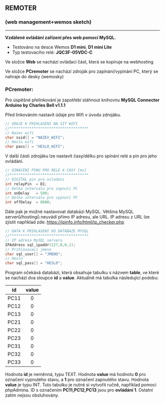 ## REMOTER 
### (web management+wemos sketch)
-------

**Vzdálené ovládání zařízení přes web pomocí MySQL.**

- Testováno na desce Wemos **D1 mini**, **D1 mini Lite**
- Typ testovacího relé: **JQC3F-05VDC-C**


Ve složce **Web** se nachází ovládací část, která se kopíruje na webhosting

Ve složce **PCremoter** se nachází zdroják pro zapínání/vypínání PC, který se nahraje do desky (wemosky)



### PCremoter:

Pro úspěšné přelinkování je zapotřebí stáhnout knihovnu **MySQL Connector Arduino by Charles Bell v1.1.1**

Před linkováním nastavit údaje pro Wifi v úvodu zdrojáku.

```C++
// UDAJE K PRIHLASENI NA SIT WIFI
//************************************
// Nazev wifi
char ssid[] = "NAZEV_WIFI";
// Heslo wifi
char pass[] = "HESLO_WIFI";
```

V další části zdrojáku lze nastavit časy/délku pro spínání relé a pin pro jeho ovládání.

```C++
// OZNACENI PINU PRO RELE A CASY [ms]
//************************************
// DIGITAL pin pro ovladani
int relayPin  = D1;
// Delka intervalu pro zapnuti PC
int onDelay   = 500;
// Delka intervalu pro vypnuti PC
int offDelay  = 8000;
```

Dále pak je možné nastavovat databázi MySQL. Většina MySQL serverů/hostingů neuvádí přímo IP adresu, ale URL. IP adresu z URL lze zjistit například zde: https://ipinfo.info/html/ip_checker.php

```C++
// DATA K PRIHLASENI DO DATABAZE MYSQL
//************************************
// IP adresa MySQL serveru
IPAddress sql_ipaddr(127,0,0,1);
// Prihlasovaci jmeno
char sql_user[] = "JMENO";
// Heslo
char sql_pass[] = "HESLO";
```

Program očekává databázi, která obsahuje tabulku s názvem **table**, ve které se nachází dva sloupce **id** a **value**. Aktuálně má tabulka následující podobu:

|   id   |  value  |
| :---:  |  :---:  |
| PC11   |    0    |
| PC12   |    0    |
| PC13   |    0    |
| PC21   |    0    |
| PC22   |    0    |
| PC23   |    0    |
| PC31   |    0    |
| PC32   |    0    |
| PC33   |    0    |

Hodnota **id** je neměnná, typu TEXT. Hodnota **value** má hodnotu **0** pro označení vypnutého stavu, a **1** pro označení zapnutého stavu. Hodnota **value** je typu INT. Tuto tabulku je nutné si vytvořit ručně, například pomocí phpAdmina.
ID s označením **PC11,PC12,PC13** jsou pro **ovládání 1**. Ostatní zatím nejsou obsluhovány.

